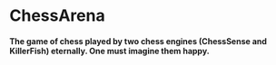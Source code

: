 # ChessArena

#### The game of chess played by two chess engines (ChessSense and KillerFish) eternally. One must imagine them happy.